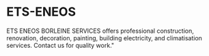 # ETS-ENEOS
ETS ENEOS BORLEINE SERVICES offers professional construction, renovation, decoration, painting, building electricity, and climatisation services. Contact us for quality work."
